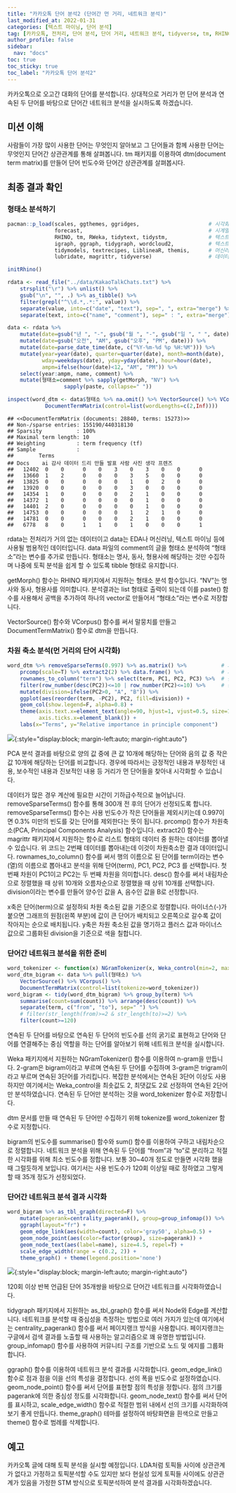 ```yaml
---
title: "카카오톡 단어 분석2 (단어간 먼 거리, 네트워크 분석)"
last_modified_at: 2022-01-31
categories: [텍스트 마이닝, 단어 분석]
tag: [카카오톡, 전처리, 단어 분석, 단어 거리, 네트워크 분석, tidyverse, tm, RHINO, PCA]
author_profile: false
sidebar:
  nav: "docs"
toc: true
toc_sticky: true
toc_label: "카카오톡 단어 분석2"
---
```

<div class="notice--success">
카카오톡으로 오고간 대화의 단어를 분석합니다. 상대적으로 거리가 먼 단어 분석과 연속된 두 단어를 바탕으로 단어간 네트워크 분석을 실시하도록 하겠습니다.
</div>

## 미션 이해

사람들이 가장 많이 사용한 단어는 무엇인지 알아보고 그 단어들과 함께
사용한 단어는 무엇인지 단어간 상관관계를 통해 살펴봅니다. tm 패키지를
이용하여 dtm(document term matrix)를 만들어 단어 빈도수와 단어간
상관관계를 살펴봅시다.

## 최종 결과 확인

### 형태소 분석하기

``` r
pacman::p_load(scales, ggthemes, ggridges,                      # 시각화 관련 패키지
               forecast,                                        # 시계열 예측 관련 패키지
               RHINO, tm, RWeka, tidytext, tidystm,             # 텍스트 마이닝
               igraph, ggraph, tidygraph, wordcloud2,           # 텍스트 마이닝 시각화
               tidymodels, textrecipes, LiblineaR, themis,      # 머신러닝
               lubridate, magrittr, tidyverse)                  # 데이터 전처리 관련 패키지

initRhino()

rdata <- read_file("../data/KakaoTalkChats.txt") %>%                         # txt 파일 읽어오기
    strsplit("\r") %>% unlist() %>%                                          # 같은 사람의 글은 한 줄로
    gsub("\n", "", .) %>% as_tibble() %>%                                    # 줄바꿈 없애기
    filter(grepl("^\\d.*,.*:", value)) %>%                                   # 숫자시작 , : 있는 것만
    separate(value, into=c("date", "text"), sep=", ", extra="merge") %>%     # 날짜와 글 분리
    separate(text, into=c("name", "comment"), sep=" : ", extra="merge")      # 이름과 글 내용 분리

data <- rdata %>% 
    mutate(date=gsub("년 ", "-", gsub("월 ", "-", gsub("일 ", " ", date)))) %>%
    mutate(date=gsub("오전", "AM", gsub("오후", "PM", date))) %>%
    mutate(date=parse_date_time(date, c("%Y-%m-%d %p %H:%M"))) %>%      # 날짜 형식으로
    mutate(year=year(date), quarter=quarter(date), month=month(date),   # 년, 분기, 월 변수 만들기
           wday=weekdays(date), yday=yday(date), hour=hour(date),       # 요일, 일수, 시간 변수 만들기
           ampm=ifelse(hour(date)<12, "AM", "PM")) %>%                  # 오전 오후 변수 만들기
    select(year:ampm, name, comment) %>%                                # 주요 변수 선택
    mutate(형태소=comment %>% sapply(getMorph, "NV") %>%                # 명사, 동사, 형용사만 선택
                  sapply(paste, collapse=" "))                          # 형태소 분석 결과 합치기

inspect(word_dtm <- data$형태소 %>% na.omit() %>% VectorSource() %>% VCorpus() %>% 
            DocumentTermMatrix(control=list(wordLengths=c(2,Inf))))
```

    ## <<DocumentTermMatrix (documents: 28840, terms: 15273)>>
    ## Non-/sparse entries: 155190/440318130
    ## Sparsity           : 100%
    ## Maximal term length: 10
    ## Weighting          : term frequency (tf)
    ## Sample             :
    ##        Terms
    ## Docs    ai 감사 데이터 드리 만들 발표 사람 사진 생각 프렌즈
    ##   12402  0    0      0    0    3    0    3    0    0      0
    ##   13660  1    2      0    0    0    3    5    0    0      0
    ##   13825  0    0      0    0    0    1    0    2    0      0
    ##   13920  0    0      0    0    0    3    0    0    0      0
    ##   14354  1    0      0    0    0    2    1    0    0      0
    ##   14372  1    0      0    0    0    0    1    0    0      0
    ##   14401  2    0      0    0    0    0    1    0    0      0
    ##   14753  0    0      0    0    0    1    2    1    0      0
    ##   14781  0    0      0    0    0    2    1    0    0      0
    ##   6778   8    0      1    1    0    1    0    0    0      1

rdata는 전처리가 거의 없는 데이터이고 data는 EDA나 머신러닝, 텍스트
마이닝 등에 사용될 범용적인 데이터입니다. data 파일의 comment의 글을
형태소 분석하여 “형태소”라는 변수를 추가로 만듭니다. 형태소는 명사,
동사, 형용사에 해당하는 것만 수집하며 나중에 토픽 분석을 쉽게 할 수
있도록 tibble 형태로 유지합니다.

getMorph() 함수는 RHINO 패키지에서 지원하는 형태소 분석 함수입니다.
“NV”는 명사와 동사, 형용사를 의미합니다. 분석결과는 list 형태로 출력이
되는데 이를 paste() 함수를 사용해서 공백을 추가하여 하나의 vector로
만들어서 “형태소”라는 변수로 저장합니다.

VectorSource() 함수와 VCorpus() 함수를 써서 말뭉치를 만들고
DocumentTermMatrix() 함수로 dtm을 만듭니다.

### 차원 축소 분석(먼 거리의 단어 시각화)

``` r
word_dtm %>% removeSparseTerms(0.997) %>% as.matrix() %>%           # 희소 단어 제거
    prcomp(scale=T) %>% extract2(2) %>% data.frame() %>%            # 차원축소
    rownames_to_column("term") %>% select(term, PC1, PC2, PC3) %>%  # 첫번째 차원 선택
    filter(row_number(desc(PC2))<=10 | row_number(PC2)<=10) %>%     # 상위 10개와 하위 10개 단어 선택
    mutate(division=ifelse(PC2>0, "A", "B")) %>%                                               
    ggplot(aes(reorder(term, -PC2), PC2, fill=division)) +
    geom_col(show.legend=F, alpha=0.8) +
    theme(axis.text.x=element_text(angle=90, hjust=1, vjust=0.5, size=12, color = "black"), 
          axis.ticks.x=element_blank()) + 
    labs(x="Terms", y="Relative importance in principle component")
```

![](https://raw.githubusercontent.com/cysics/cysics.github.io/master/_posts/2022-01-31-kakaotalk-word-analysis2_files/figure-gfm/train_test_split-1.png){:style="display:block; margin-left:auto; margin-right:auto"}

PCA 분석 결과를 바탕으로 양의 값 중에 큰 값 10개에 해당하는 단어와 음의
값 중 작은 값 10개에 해당하는 단어를 비교합니다. 경우에 따라서는
긍정적인 내용과 부정적인 내용, 보수적인 내용과 진보적인 내용 등 거리가
먼 단어들을 찾아내 시각화할 수 있습니다.

데이터가 많은 경우 계산에 필요한 시간이 기하급수적으로 늘어납니다.
removeSparseTerms() 함수를 통해 300개 전 후의 단어가 선정되도록 합니다.
removeSparseTerms() 함수는 사용 빈도수가 작은 단어들을 제외시키는데
0.997이면 0.3% 미만의 빈도를 갖는 단어를 제외한다는 뜻이 됩니다.
prcomp() 함수가 차원축소(PCA, Principal Components Analysis) 함수입니다.
extract2() 함수는 magrittr 패키지에서 지원하는 함수로 리스트 형태의
데이터 중 원하는 데이터를 뽑아낼 수 있습니다. 위 코드는 2번째 데이터를
뽑아내는데 이것이 차원축소한 결과 데이터입니다. rownames\_to\_column()
함수를 써서 행의 이름으로 된 단어를 term이라는 변수(열)의 이름으로
뽑아내고 분석을 위해 단어(term), PC1, PC2, PC3 를 선택합니다. 첫 번째
차원이 PC1이고 PC2는 두 번째 차원을 의미합니다. desc() 함수를 써서
내림차순으로 정렬했을 때 상위 10개와 오름차순으로 정렬했을 때 상위
10개를 선택합니다. division이라는 변수를 만들어 양수인 값을 A, 음수인
값을 B로 선정합니다.

x축은 단어(term)으로 설정하되 차원 축소된 값을 기준으로 정렬합니다.
마이너스(-)가 붙으면 그래프의 원점(왼쪽 부분)에 값이 큰 단어가 배치되고
오른쪽으로 갈수록 값이 작아지는 순으로 배치됩니다. y축은 차원 축소된
값을 명기하고 플러스 값과 마이너스 값으로 그룹화된 division을 기준으로
색을 칠합니다.

### 단어간 네트워크 분석을 위한 준비

``` r
word_tokenizer <- function(x) NGramTokenizer(x, Weka_control(min=2, max=2))
word_dtm_bigram <- data %>% pull(형태소) %>% 
    VectorSource() %>% VCorpus() %>%                              
    DocumentTermMatrix(control=list(tokenize=word_tokenizer))
word_bigram <- tidy(word_dtm_bigram) %>% group_by(term) %>% 
    summarise(count=sum(count)) %>% arrange(desc(count)) %>% 
    separate(term, c("from", "to"), sep=" ") %>% 
    # filter(str_length(from)>=2 & str_length(to)>=2) %>%   
    filter(count>=120)                                    
```

연속된 두 단어를 바탕으로 연속된 두 단어의 빈도수를 선의 굵기로 표현하고
단어와 단어를 연결해주는 중심 역할을 하는 단어를 알아보기 위해 네트워크
분석을 실시합니다.

Weka 패키지에서 지원하는 NGramTokenizer() 함수를 이용하여 n-gram을
만듭니다. 2-gram은 bigram이라고 부르며 연속된 두 단어를 수집하며
3-gram은 trigram이라고 부르며 연속된 3단어를 가리킵니다. 복잡한
분석에서는 연속된 3단어 이상도 사용하지만 여기에서는 Weka\_control을
최솟값도 2, 최댓값도 2로 선정하여 연속된 2단어만 분석하였습니다. 연속된
두 단어만 분석하는 것을 word\_tokenizer 함수로 저장합니다.

dtm 문서를 만들 때 연속된 두 단어만 수집하기 위해 tokenize를
word\_tokenizer 함수로 지정합니다.

bigram의 빈도수를 summarise() 함수와 sum() 함수를 이용하여 구하고
내림차순으로 정렬합니다. 네트워크 분석을 위해 연속된 두 단어를 “from”과
“to”로 분리하고 적절한 시각화를 위해 최소 빈도수를 정합니다. 보통
30\~40개 정도로 만들면 시각화 했을 때 그럴듯하게 보입니다. 여기서는 사용
빈도수가 120회 이상일 때로 정하였고 그렇게 할 때 35개 정도가 선정되었다.

### 단어간 네트워크 분석 결과 시각화

``` r
word_bigram %>% as_tbl_graph(directed=F) %>%                 
    mutate(pagerank=centrality_pagerank(), group=group_infomap()) %>% 
    ggraph(layout="fr") + 
    geom_edge_link(aes(width=count), color='gray50', alpha=0.5) +  
    geom_node_point(aes(color=factor(group), size=pagerank)) + 
    geom_node_text(aes(label=name), size=4.5, repel=T) + 
    scale_edge_width(range = c(0.2, 2)) + 
    theme_graph() + theme(legend.position='none')
```

![](https://raw.githubusercontent.com/cysics/cysics.github.io/master/_posts/2022-01-31-kakaotalk-word-analysis2_files/figure-gfm/post_hoc-1.png){:style="display:block; margin-left:auto; margin-right:auto"}

120회 이상 반복 언급된 단어 35개쌍을 바탕으로 단어간 네트워크를
시각화하였습니다.

tidygraph 패키지에서 지원하는 as\_tbl\_graph() 함수를 써서 Node와 Edge를
계산합니다. 네트워크를 분석할 때 중심성을 측정하는 방법으로 여러 가지가
있는데 여기에서는 centrality\_pagerank() 함수를 써서 페이지랭크 방식을
사용합니다. 페이지랭크는 구글에서 검색 결과를 노출할 때 사용하는
알고리즘으로 꽤 유명한 방법입니다. group\_infomap() 함수를 사용하여
커뮤니티 구조를 기반으로 노드 및 에지를 그룹화합니다.

ggraph() 함수를 이용하여 네트워크 분석 결과를 시각화합니다.
geom\_edge\_link() 함수로 점과 점을 이을 선의 특성을 결정합니다. 선의
폭을 빈도수로 설정하였습니다. geom\_node\_point() 함수를 써서 단어를
표현할 점의 특성을 정합니다. 점의 크기를 pagerank에 의한 중심성 정도를
시각화합니다. geom\_node\_text() 함수를 써서 단어를 표시하고,
scale\_edge\_width() 함수로 적절한 범위 내에서 선의 크기를 시각화하여
보기 좋게 만듭니다. theme\_graph() 테마를 설정하여 바탕화면을 흰색으로
만들고 theme() 함수로 범례를 삭제합니다.

## 예고

카카오톡 글에 대해 토픽 분석을 실시할 예정입니다. LDA처럼 토픽들 사이에
상관관계가 없다고 가정하고 토픽분석할 수도 있지만 보다 현실성 있게
토픽들 사이에도 상관관계가 있음을 가정한 STM 방식으로 토픽분석하여 분석
결과를 시각화하겠습니다.
